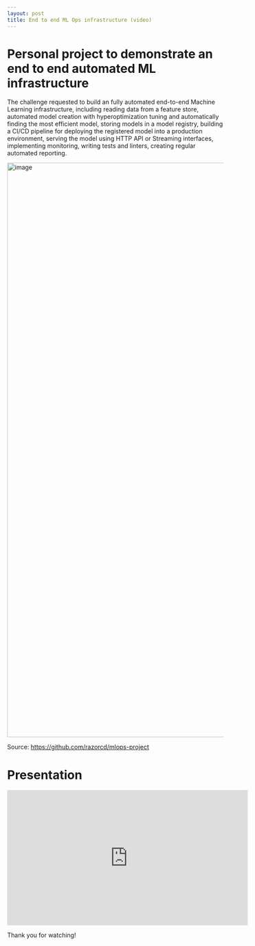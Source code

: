 ```yaml
---
layout: post
title: End to end ML Ops infrastructure (video)
---
```


# Personal project to demonstrate an end to end automated ML infrastructure

The challenge requested to build an fully automated end-to-end Machine Learning infrastructure, including reading data from a feature store, automated model creation with hyperoptimization tuning and automatically finding the most efficient model, storing models in a model registry, building a CI/CD pipeline for deploying the registered model into a production environment, serving the model using HTTP API or Streaming interfaces, implementing monitoring, writing tests and linters, creating regular automated reporting.

<img width="1337" alt="image" src="https://user-images.githubusercontent.com/3721810/185756770-73bfea67-8455-4e51-9cbf-14e0ceba5909.png">

Source: https://github.com/razorcd/mlops-project

# Presentation

<iframe width="560" height="315" src="https://www.youtube.com/embed/hkbCP9aec4U?si=Bwq8IXqsTlmReBig" title="YouTube video player" frameborder="0" allow="accelerometer; autoplay; clipboard-write; encrypted-media; gyroscope; picture-in-picture; web-share" allowfullscreen></iframe>

Thank you for watching!